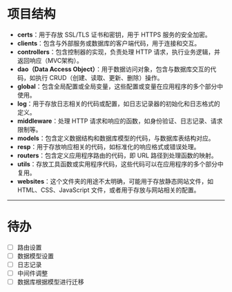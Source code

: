 
# 项目结构
- **certs**：用于存放 SSL/TLS 证书和密钥，用于 HTTPS 服务的安全加密。 
- **clients**：包含与外部服务或数据库的客户端代码，用于连接和交互。
- **controllers**：包含控制器的实现，负责处理 HTTP 请求，执行业务逻辑，并返回响应（MVC架构）。
- **dao（Data Access Object）**：用于数据访问对象，包含与数据库交互的代码，如执行 CRUD（创建、读取、更新、删除）操作。
- **global**：包含全局配置或全局变量，这些配置或变量在应用程序的多个部分中使用。
- **log**：用于存放日志相关的代码或配置，如日志记录器的初始化和日志格式的定义。
- **middleware**：处理 HTTP 请求和响应的函数，如身份验证、日志记录、请求限制等。
- **models**：包含定义数据结构和数据库模型的代码，与数据库表结构对应。
- **resp**：用于存放响应相关的代码，如标准化的响应格式或错误处理。
- **routers**：包含定义应用程序路由的代码，即 URL 路径到处理函数的映射。
- **utils**：存放工具函数或实用程序代码，这些代码可以在应用程序的多个部分中复用。
- **websites**：这个文件夹的用途不太明确，可能用于存放静态网站文件，如 HTML、CSS、JavaScript 文件，或者用于存放与网站相关的配置。

---
# 待办
- [ ] 路由设置
- [ ] 数据模型设置
- [ ] 日志记录
- [ ] 中间件调整
- [ ] 数据库根据模型进行迁移